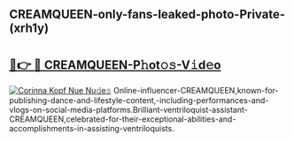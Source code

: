## CREAMQUEEN-only-fans​-leaked-photo​-Private-(xrh1y)


# <h2><a href="https://mediaupload.pro?title=CREAMQUEEN&ref=git">🔗👉 🔴 CREAMQUEEN-P𝚑ot𝚘𝚜-V𝚒d𝚎o</a></h2>

[![Corinna Kopf Nue Nu𝚍e𝚜](https://i.imgur.com/0qMVB7G.gif)](https://mediaupload.pro?title=CREAMQUEEN&ref=git)
Online-influencer-CREAMQUEEN,known-for-publishing-dance-and-lifestyle-content,-including-performances-and-vlogs-on-social-media-platforms.Brilliant-ventriloquist-assistant-CREAMQUEEN,celebrated-for-their-exceptional-abilities-and-accomplishments-in-assisting-ventriloquists.  